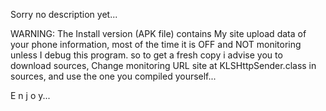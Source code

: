 Sorry no description yet...


WARNING: The Install version (APK file) contains My site upload data of your phone information, most of the time it is OFF and NOT monitoring unless I debug this program. so to get a fresh copy i advise you to download sources, Change monitoring URL site at KLSHttpSender.class in sources, and use the one you compiled yourself...



E n j o y...